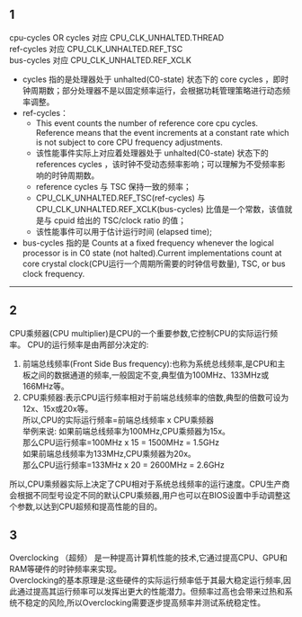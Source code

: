 ## 1   
cpu-cycles OR cycles 对应 CPU_CLK_UNHALTED.THREAD   
ref-cycles 对应 CPU_CLK_UNHALTED.REF_TSC   
bus-cycles 对应 CPU_CLK_UNHALTED.REF_XCLK

- cycles 指的是处理器处于 unhalted(C0-state) 状态下的 core cycles ，即时钟周期数；部分处理器不是以固定频率运行，会根据功耗管理策略进行动态频率调整。
- ref-cycles：
    - This event counts the number of reference core cpu cycles. Reference means that the event increments at a constant rate which is not subject to core CPU frequency adjustments.  
    - 该性能事件实际上对应着处理器处于 unhalted(C0-state) 状态下的 references cycles ，该时钟不受动态频率影响；可以理解为不受频率影响的时钟周期数。
    - reference cycles 与 TSC 保持一致的频率；
    - CPU_CLK_UNHALTED.REF_TSC(ref-cycles) 与 CPU_CLK_UNHALTED.REF_XCLK(bus-cycles) 比值是一个常数，该值就是与 cpuid 给出的 TSC/clock ratio 的值；
    - 该性能事件可以用于估计运行时间 (elapsed time);
- bus-cycles 指的是 Counts at a fixed frequency whenever the logical processor is in C0 state (not halted).Current implementations count at core crystal clock(CPU运行一个周期所需要的时钟信号数量), TSC, or bus clock frequency.

----------------



## 2
CPU乘频器(CPU multiplier)是CPU的一个重要参数,它控制CPU的实际运行频率。
CPU的运行频率是由两部分决定的:
1. 前端总线频率(Front Side Bus frequency):也称为系统总线频率,是CPU和主板之间的数据通道的频率,一般固定不变,典型值为100MHz、133MHz或166MHz等。
2. CPU乘频器:表示CPU运行频率相对于前端总线频率的倍数,典型的倍数可设为12x、15x或20x等。   
所以,CPU的实际运行频率=前端总线频率 x CPU乘频器   
    举例来说:
        如果前端总线频率为100MHz,CPU乘频器为15x。   
        那么CPU运行频率=100MHz x 15 = 1500MHz = 1.5GHz   
        如果前端总线频率为133MHz,CPU乘频器为20x。   
        那么CPU运行频率=133MHz x 20 = 2600MHz = 2.6GHz   

所以,CPU乘频器实际上决定了CPU相对于系统总线频率的运行速度。CPU生产商会根据不同型号设定不同的默认CPU乘频器,用户也可以在BIOS设置中手动调整这个参数,以达到CPU超频和提高性能的目的。

## 3
Overclocking （超频） 是一种提高计算机性能的技术,它通过提高CPU、GPU和RAM等硬件的时钟频率来实现。   
Overclocking的基本原理是:这些硬件的实际运行频率低于其最大稳定运行频率,因此通过提高其运行频率可以发挥出更大的性能潜力。但频率过高也会带来过热和系统不稳定的风险,所以Overclocking需要逐步提高频率并测试系统稳定性。